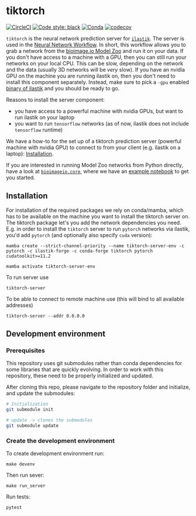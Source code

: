 # tiktorch
[![CircleCI](https://circleci.com/gh/ilastik/tiktorch.svg?style=shield)](https://circleci.com/gh/ilastik/tiktorch)
[![Code style: black](https://img.shields.io/badge/code%20style-black-000000.svg)](https://github.com/psf/black)
[![Conda](https://anaconda.org/ilastik-forge/tiktorch/badges/version.svg)](https://anaconda.org/ilastik-forge/tiktorch)
[![codecov](https://codecov.io/gh/ilastik/tiktorch/branch/main/graph/badge.svg)](https://codecov.io/gh/ilastik/tiktorch)

`tiktorch` is the neural network prediction server for [`ilastik`](https://ilastik.org).
The server is used in the [Neural Network Workflow](https://www.ilastik.org/documentation/nn/nn).
In short, this workflow allows you to grab a network from the [bioimage.io Model Zoo](https://bioimage.io/#/?partner=ilastik) and run it on your data.
If you don't have access to a machine with a GPU, then you can still run your networks on your local CPU.
This can be slow, depending on the network and the data (usually 3D networks will be _very_ slow).
If you have an nvidia GPU on the machine you are running ilastik on, then you don't need to install this component separately.
Instead, make sure to pick a `-gpu` enabled [binary of ilastik](https://www.ilastik.org/download.html#beta) and you should be ready to go.

Reasons to install the server component:
 * you have access to a powerful machine with nvidia GPUs, but want to run ilastik on your laptop
 * you want to run `tensorflow` networks (as of now, ilastik does not include `tensorflow` runtime)

We have a how-to for the set up of a tiktorch prediction server (powerful machine with nvidia GPU) to connect to from your client (e.g. ilastik on a laptop): [Installation](#installation).

If you are interested in running Model Zoo networks from Python directly, have a look at [`bioimageio.core`](https://github.com/bioimage-io/core-bioimage-io-python), where we have an [example notebook](https://github.com/bioimage-io/core-bioimage-io-python/blob/main/example/model_usage.ipynb) to get you started.


## Installation

For installation of the required packages we rely on conda/mamba, which has to be available on the machine you want to install the tiktorch server on.
The tiktorch package let's you add the network dependencies you need.
E.g. in order to install the `tiktorch` server to run `pytorch` networks via
ilastik, you'd add `pytorch` (and optionally also specify `cuda` version):

```
mamba create --strict-channel-priority --name tiktorch-server-env -c pytorch -c ilastik-forge -c conda-forge tiktorch pytorch cudatoolkit>=11.2

mamba activate tiktorch-server-env
```

To run server use
```
tiktorch-server
```
To be able to connect to remote machine use (this will bind to all available addresses)
```
tiktorch-server --addr 0.0.0.0
```

## Development environment

### Prerequisites

This repository uses git submodules rather than conda dependencies for some libraries that are quickly evolving.
In order to work with this repository, these need to be properly initialized and updated.

After cloning this repo, please navigate to the repository folder and initialize, and update the submodules:

```bash
# Initialization
git submodule init

# update -> clones the submodules
git submodule update

```

### Create the development environment

To create development environment run:

```
make devenv
```
Then run sever:

```
make run_server
```

Run tests:
```
pytest
```

